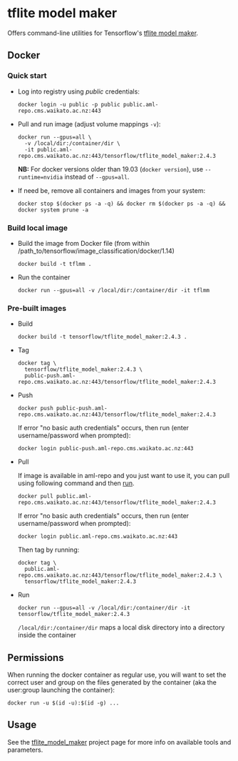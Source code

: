 # tflite model maker

Offers command-line utilities for Tensorflow's [tflite model maker](https://www.tensorflow.org/lite/guide/model_maker).

## Docker

### Quick start

* Log into registry using *public* credentials:

  ```commandline
  docker login -u public -p public public.aml-repo.cms.waikato.ac.nz:443 
  ```

* Pull and run image (adjust volume mappings `-v`):

  ```commandline
  docker run --gpus=all \
    -v /local/dir:/container/dir \
    -it public.aml-repo.cms.waikato.ac.nz:443/tensorflow/tflite_model_maker:2.4.3
  ```

  **NB:** For docker versions older than 19.03 (`docker version`), use `--runtime=nvidia` instead of `--gpus=all`.

* If need be, remove all containers and images from your system:

  ```commandline
  docker stop $(docker ps -a -q) && docker rm $(docker ps -a -q) && docker system prune -a
  ```


### Build local image

* Build the image from Docker file (from within /path_to/tensorflow/image_classification/docker/1.14)

  ```commandline
  docker build -t tflmm .
  ```

* Run the container

  ```commandline
  docker run --gpus=all -v /local/dir:/container/dir -it tflmm
  ```

### Pre-built images

* Build

  ```commandline
  docker build -t tensorflow/tflite_model_maker:2.4.3 .
  ```
  
* Tag

  ```commandline
  docker tag \
    tensorflow/tflite_model_maker:2.4.3 \
    public-push.aml-repo.cms.waikato.ac.nz:443/tensorflow/tflite_model_maker:2.4.3
  ```
  
* Push

  ```commandline
  docker push public-push.aml-repo.cms.waikato.ac.nz:443/tensorflow/tflite_model_maker:2.4.3
  ```
  If error "no basic auth credentials" occurs, then run (enter username/password when prompted):
  
  ```commandline
  docker login public-push.aml-repo.cms.waikato.ac.nz:443
  ```
  
* Pull

  If image is available in aml-repo and you just want to use it, you can pull using following command and then [run](#run).

  ```commandline
  docker pull public.aml-repo.cms.waikato.ac.nz:443/tensorflow/tflite_model_maker:2.4.3
  ```
  If error "no basic auth credentials" occurs, then run (enter username/password when prompted):
  
  ```commandline
  docker login public.aml-repo.cms.waikato.ac.nz:443
  ```
  Then tag by running:
  
  ```commandline
  docker tag \
    public.aml-repo.cms.waikato.ac.nz:443/tensorflow/tflite_model_maker:2.4.3 \
    tensorflow/tflite_model_maker:2.4.3
  ```

* <a name="run">Run</a>

  ```commandline
  docker run --gpus=all -v /local/dir:/container/dir -it tensorflow/tflite_model_maker:2.4.3
  ```
  `/local/dir:/container/dir` maps a local disk directory into a directory inside the container


## Permissions

When running the docker container as regular use, you will want to set the correct
user and group on the files generated by the container (aka the user:group launching
the container):

```commandline
docker run -u $(id -u):$(id -g) ...
```


## Usage

See the [tflite_model_maker](https://github.com/waikato-datamining/tensorflow/tree/master/tflite_model_maker)
project page for more info on available tools and parameters.
